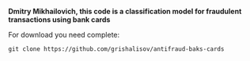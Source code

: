 
**Dmitry Mikhailovich, this code is a classification model for fraudulent transactions using bank cards**  

For download you need complete:  
    
    git clone https://github.com/grishalisov/antifraud-baks-cards
    

